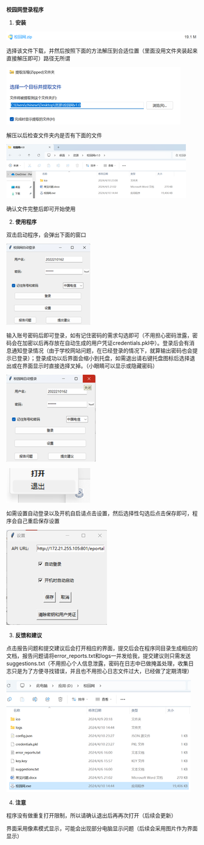 ﻿**校园网登录程序**

1. **安装**
   
![image](https://github.com/zylyes/Campus-Network/blob/main/images/%E5%9B%BE%E7%89%871.png)

选择该文件下载，并然后按照下面的方法解压到合适位置（里面没用文件夹装起来直接解压即可）路径无所谓

![image](https://github.com/zylyes/Campus-Network/blob/main/images/%E5%9B%BE%E7%89%872.png)

解压以后检查文件夹内是否有下面的文件

![image](https://github.com/zylyes/Campus-Network/blob/main/images/%E5%9B%BE%E7%89%873.png)

确认文件完整后即可开始使用

2. **使用程序**

双击启动程序，会弹出下面的窗口

![image](https://github.com/zylyes/Campus-Network/blob/main/images/%E5%9B%BE%E7%89%874.png)

输入账号密码后即可登录，如有记住密码的需求勾选即可（不用担心密码泄露，密码会在加密以后再存放在自动生成的用户凭证credentials.pkl中）。登录后会有消息通知登录情况（由于学校网站问题，在已经登录的情况下，就算输出密码也会提示已登录）；登录成功以后界面会缩小到托盘，如需退出请右键托盘图标后选择退出或在界面显示时直接选择叉掉。（小眼睛可以显示或隐藏密码）

![image](https://github.com/zylyes/Campus-Network/blob/main/images/%E5%9B%BE%E7%89%875.png)

![image](https://github.com/zylyes/Campus-Network/blob/main/images/%E5%9B%BE%E7%89%876.png)

如需设置自动登录以及开机自启请点击设置，然后选择性勾选后点击保存即可，程序会自己重启保存设置

![image](https://github.com/zylyes/Campus-Network/blob/main/images/%E5%9B%BE%E7%89%877.png)

3. **反馈和建议**

点击报告问题和提交建议后会打开相应的界面，提交后会在程序同目录生成相应的文档，报告问题请将error_reports.txt和logs一并发给我，提交建议则只需发送suggestions.txt（不用担心个人信息泄露，密码在日志中已做掩盖处理，收集日志只是为了方便寻找错误，并且也不用担心日志文件过大，已经做了定期清理）

![image](https://github.com/zylyes/Campus-Network/blob/main/images/%E5%9B%BE%E7%89%878.png)

4. **注意**

程序没有做重复打开限制，所以请确认退出后再再次打开（后续会更新）

界面采用像素模式显示，可能会出现部分电脑显示问题（后续会采用图片作为界面显示）
